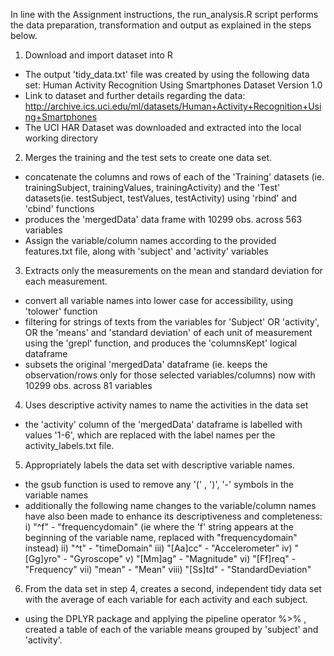In line with the Assignment instructions, the run_analysis.R script performs the data preparation, transformation and output as explained in the steps below. 

1. Download and import dataset into R
- The output 'tidy_data.txt' file was created by using the following data set:
Human Activity Recognition Using Smartphones Dataset Version 1.0
- Link to dataset and further details regarding the data: http://archive.ics.uci.edu/ml/datasets/Human+Activity+Recognition+Using+Smartphones
- The UCI HAR Dataset was downloaded and extracted into the local working directory

2. Merges the training and the test sets to create one data set.
- concatenate the columns and rows of each of the 'Training' datasets (ie. trainingSubject, trainingValues, trainingActivity)
and the 'Test' datasets(ie. testSubject, testValues, testActivity) using 'rbind' and 'cbind' functions
- produces the 'mergedData' data frame with 10299 obs. across  563 variables
- Assign the variable/column names according to the provided features.txt file, along with 'subject' and 'activity' variables

3. Extracts only the measurements on the mean and standard deviation for each measurement.
- convert all variable names into lower case for accessibility, using 'tolower' function
- filtering for strings of texts from the variables for 'Subject' OR 'activity', OR the 'means' and 'standard deviation' of each unit of measurement using the 'grepl' function,  and produces the 'columnsKept' logical dataframe
- subsets the original 'mergedData' dataframe (ie. keeps the observation/rows only for those selected variables/columns) now with 10299 obs. across 81 variables

4. Uses descriptive activity names to name the activities in the data set
- the 'activity' column of the 'mergedData' dataframe is labelled with values '1-6', which are replaced  with the label names per the activity_labels.txt file.

5. Appropriately labels the data set with descriptive variable names.
- the gsub function is used to remove any '(' , ')', '-' symbols in the variable names
- additionally the following name changes to the variable/column names have also been made to enhance its descriptiveness and completeness:
i) "^f" - "frequencydomain" (ie where the 'f' string appears at the beginning of the variable name, replaced with "frequencydomain" instead)
ii) "^t" - "timeDomain"
iii) "[Aa]cc" - "Accelerometer"
iv) "[Gg]yro" - "Gyroscope"
v) "[Mm]ag" - "Magnitude"
vi) "[Ff]req" - "Frequency"
vii) "mean" - "Mean"
viii) "[Ss]td" - "StandardDeviation"

6. From the data set in step 4, creates a second, independent tidy data set with the average of each variable for each activity and each subject.
- using the DPLYR package and applying the pipeline operator %>% , created a table of each of the variable means grouped by 'subject' and 'activity'.



